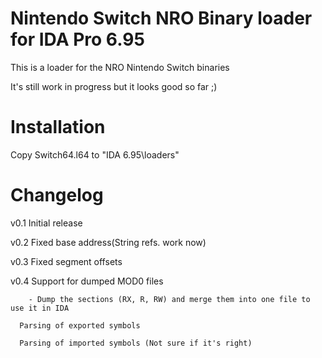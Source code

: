# Nintendo Switch NRO Binary loader for IDA Pro 6.95
This is a loader for the NRO Nintendo Switch binaries

It's still work in progress but it looks good so far ;)

# Installation
Copy Switch64.l64 to "IDA 6.95\loaders"


# Changelog

v0.1 Initial release

v0.2 Fixed base address(String refs. work now)

v0.3 Fixed segment offsets

v0.4 Support for dumped MOD0 files 

		- Dump the sections (RX, R, RW) and merge them into one file to use it in IDA
		
      Parsing of exported symbols

      Parsing of imported symbols (Not sure if it's right)
     
